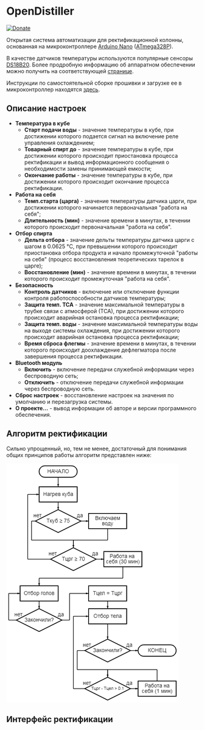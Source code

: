 # OpenDistiller

[![Donate](https://img.shields.io/badge/donate-YooMoney-blueviolet.svg)](https://yoomoney.ru/to/4100110221014297)

Открытая система автоматизации для ректификационной колонны, основанная на микроконтроллере [Arduino Nano](https://docs.arduino.cc/hardware/nano) ([ATmega328P](https://www.microchip.com/en-us/product/ATMEGA328P)).

В качестве датчиков температуры используются популярные сенсоры [DS18B20](https://www.analog.com/en/products/ds18b20.html). Более продробную информацию об аппаратном обеспечении можно получить на соответствующей [странице](/hardware).

Инструкции по самостоятельной сборке прошивки и загрузке ее в микроконтроллер находятся [здесь](/firmware).

## Описание настроек

* **Температура в кубе**
  * **Старт подачи воды** - значение температуры в кубе, при достижении которого подается сигнал на включение реле управления охлаждением;
  * **Товарный спирт до** - значение температуры в кубе, при достижении которого происходит приостановка процесса ректификации и вывод информационного сообщения о необходимости замены принимающей емкости;
  * **Окончание работы** - значение температуры в кубе, при достижении которого происходит окончание процесса ректификации.
* **Работа на себя**
  * **Темп.старта (царга)** - значение температуры датчика царги, при достижении которого начинается первоначальная "работа на себя";
  * **Длительность (мин)** - значение времени в минутах, в течении которого происходит первоначальная "работа на себя".
* **Отбор спирта**
  * **Дельта отбора** - значение дельты температуры датчика царги с шагом в 0.0625 °C, при превышении которого происходит приостановка отбора продукта и начало промежуточной "работы на себя" (процесс восстановления теоретических тарелок в царге);
  * **Восстановление (мин)** - значение времени в минутах, в течении которого происходит промежуточная "работа на себя".
* **Безопасность**
  * **Контроль датчиков** - включение или отключение функции контроля работоспособности датчиков температуры;
  * **Защита темп. ТСА** - значение максимальной температуры в трубке связи с атмосферой (ТСА), при достижении которого происходит аварийная остановка процесса ректификации;
  * **Защита темп. воды** - значение максимальной температуры воды на выходе системы охлаждения, при достижении которого происходит аварийная остановка процесса ректификации;
  * **Время сброса флегмы** - значение времени в минутах, в течении которого происходит доохлаждение дефлегматора после завершения процесса ректификации.
* **Bluetooth модуль**
  * **Включить** - включение передачи служебной информации через беспроводную сеть;
  * **Отключить** - отключение передачи служебной информации через беспроводную сеть.
* **Сброс настроек** - восстановление настроек на значения по умолчанию и перезагрузка системы.
* **О проекте...** - вывод информации об авторе и версии программного обеспечения.

## Алгоритм ректификации

Сильно упрощенный, но, тем не менее, достаточный для понимания общих принципов работы алгоритм представлен ниже:

![Алгоритм](/algorithm.png)

## Интерфейс ректификации
